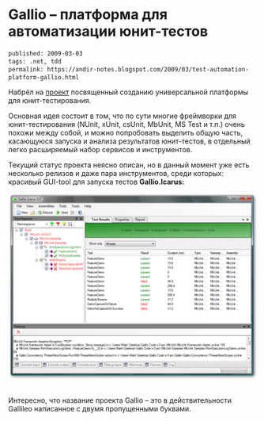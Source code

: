 Gallio – платформа для автоматизации юнит-тестов
================================================

    published: 2009-03-03 
    tags: .net, tdd 
    permalink: https://andir-notes.blogspot.com/2009/03/test-automation-platform-gallio.html

Набрёл на [проект](http://www.gallio.org/) посвященный созданию универсальной платформы для юнит-тестирования.

Основная идея состоит в том, что по сути многие фреймворки для юнит-тестирования (NUnit, xUnit, csUnit, MbUnit, MS Test и т.п.) очень похожи между собой, и можно попробовать выделить общую часть, касающуюся запуска и анализа результатов юнит-тестов, в отдельный легко расширяемый набор сервисов и инструментов.

Текущий статус проекта неясно описан, но в данный момент уже есть несколько релизов и даже пара инструментов, среди которых: красивый GUI-tool для запуска тестов **Gallio.Icarus:**

![Скриншот: Запущенные тесты в Gallio.Icarus](Скриншот__Запущенные_тесты_в_Gallio.Icarus.png "Скриншот: Запущенные тесты в Gallio.Icarus") 

Интересно, что название проекта Gallio – это в действительности Gallileo написанное с двумя пропущенными буквами.
